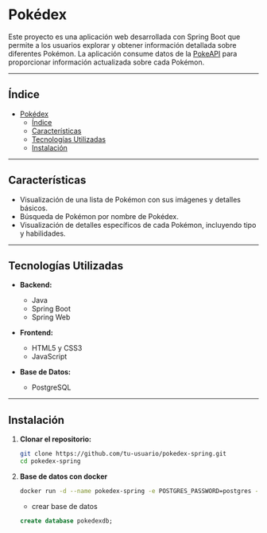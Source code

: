 # Pokédex

Este proyecto es una aplicación web desarrollada con Spring Boot que permite a los usuarios explorar y obtener información detallada sobre diferentes Pokémon. La aplicación consume datos de la [PokeAPI](https://pokeapi.co/) para proporcionar información actualizada sobre cada Pokémon.

---

## Índice

- [Pokédex](#pokédex)
  - [Índice](#índice)
  - [Características](#características)
  - [Tecnologías Utilizadas](#tecnologías-utilizadas)
  - [Instalación](#instalación)

---

## Características

- Visualización de una lista de Pokémon con sus imágenes y detalles básicos.
- Búsqueda de Pokémon por nombre de Pokédex.
- Visualización de detalles específicos de cada Pokémon, incluyendo tipo y habilidades.

---

## Tecnologías Utilizadas

- **Backend:**

  - Java
  - Spring Boot
  - Spring Web

- **Frontend:**

  - HTML5 y CSS3
  - JavaScript

- **Base de Datos:**
  - PostgreSQL

---

## Instalación

1. **Clonar el repositorio:**
   ```bash
   git clone https://github.com/tu-usuario/pokedex-spring.git
   cd pokedex-spring
   ```
2. **Base de datos con docker**
   ```bash
   docker run -d --name pokedex-spring -e POSTGRES_PASSWORD=postgres -p 5432:5432 postgres
   ```
   - crear base de datos
   ```sql
   create database pokedexdb;
   ```
